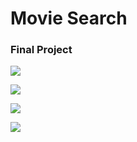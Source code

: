 # Movie Search

### Final Project

![](https://s3.amazonaws.com/learn-verified/MovieSearchSearch.PNG)

![](https://s3.amazonaws.com/learn-verified/MovieSearchLoading.PNG)

![](https://s3.amazonaws.com/learn-verified/MovieSearchDisplay.PNG)

![](https://s3.amazonaws.com/learn-verified/MovieSearchDetail.PNG)